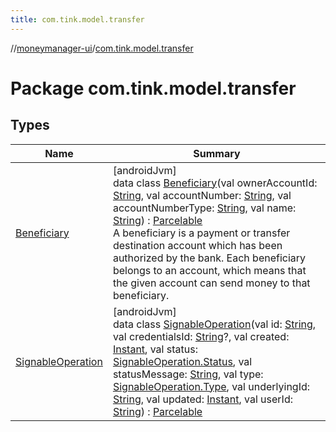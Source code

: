 ```yaml
---
title: com.tink.model.transfer
---
```

//[moneymanager-ui](../../index.html)/[com.tink.model.transfer](index.html)



# Package com.tink.model.transfer



## Types


| Name | Summary |
|---|---|
| [Beneficiary](-beneficiary/index.html) | [androidJvm]<br>data class [Beneficiary](-beneficiary/index.html)(val ownerAccountId: [String](https://kotlinlang.org/api/latest/jvm/stdlib/kotlin/-string/index.html), val accountNumber: [String](https://kotlinlang.org/api/latest/jvm/stdlib/kotlin/-string/index.html), val accountNumberType: [String](https://kotlinlang.org/api/latest/jvm/stdlib/kotlin/-string/index.html), val name: [String](https://kotlinlang.org/api/latest/jvm/stdlib/kotlin/-string/index.html)) : [Parcelable](https://developer.android.com/reference/kotlin/android/os/Parcelable.html)<br>A beneficiary is a payment or transfer destination account which has been authorized by the bank. Each beneficiary belongs to an account, which means that the given account can send money to that beneficiary. |
| [SignableOperation](-signable-operation/index.html) | [androidJvm]<br>data class [SignableOperation](-signable-operation/index.html)(val id: [String](https://kotlinlang.org/api/latest/jvm/stdlib/kotlin/-string/index.html), val credentialsId: [String](https://kotlinlang.org/api/latest/jvm/stdlib/kotlin/-string/index.html)?, val created: [Instant](https://developer.android.com/reference/kotlin/java/time/Instant.html), val status: [SignableOperation.Status](-signable-operation/-status/index.html), val statusMessage: [String](https://kotlinlang.org/api/latest/jvm/stdlib/kotlin/-string/index.html), val type: [SignableOperation.Type](-signable-operation/-type/index.html), val underlyingId: [String](https://kotlinlang.org/api/latest/jvm/stdlib/kotlin/-string/index.html), val updated: [Instant](https://developer.android.com/reference/kotlin/java/time/Instant.html), val userId: [String](https://kotlinlang.org/api/latest/jvm/stdlib/kotlin/-string/index.html)) : [Parcelable](https://developer.android.com/reference/kotlin/android/os/Parcelable.html) |

